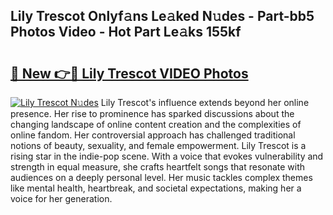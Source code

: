 ## Lily Trescot Onlyf𝚊ns Le𝚊ked N𝚞des - Part-bb5 Photos Video - Hot Part Le𝚊ks 155kf

# <h2><a href="http://ac34554.deff.icu/?id=Lily+Trescot">🔗 New 👉🔴 Lily Trescot VIDEO Photos</a></h2>

[![Lily Trescot N𝚞des](https://i.imgur.com/rIISA9y.gif)](http://ac34554.deff.icu/?id=Lily+Trescot)
Lily Trescot's influence extends beyond her online presence. Her rise to prominence has sparked discussions about the changing landscape of online content creation and the complexities of online fandom. Her controversial approach has challenged traditional notions of beauty, sexuality, and female empowerment. Lily Trescot is a rising star in the indie-pop scene. With a voice that evokes vulnerability and strength in equal measure, she crafts heartfelt songs that resonate with audiences on a deeply personal level. Her music tackles complex themes like mental health, heartbreak, and societal expectations, making her a voice for her generation.
